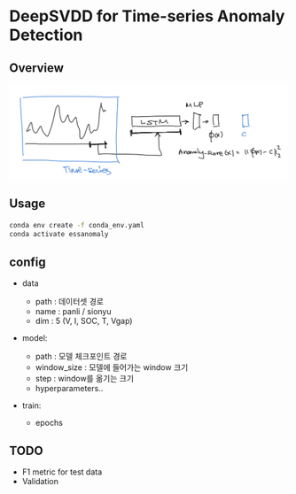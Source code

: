 # DeepSVDD for Time-series Anomaly Detection

## Overview
![overview](figures/overview.jpg)


## Usage
```bash
conda env create -f conda_env.yaml
conda activate essanomaly
```


## config
- data
  - path : 데이터셋 경로
  - name : panli / sionyu
  - dim : 5 (V, I, SOC, T, Vgap)

- model:
  - path : 모델 체크포인트 경로
  - window_size : 모델에 들어가는 window 크기
  - step : window를 옮기는 크기
  - hyperparameters..

- train:
  - epochs



## TODO
- F1 metric for test data
- Validation